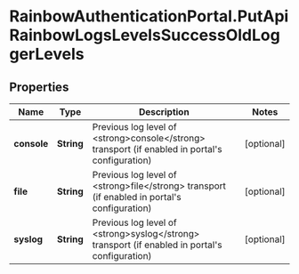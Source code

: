 # RainbowAuthenticationPortal.PutApiRainbowLogsLevelsSuccessOldLoggerLevels

## Properties

Name | Type | Description | Notes
------------ | ------------- | ------------- | -------------
**console** | **String** | Previous log level of &lt;strong&gt;console&lt;/strong&gt; transport (if enabled in portal&#39;s configuration) | [optional] 
**file** | **String** | Previous log level of &lt;strong&gt;file&lt;/strong&gt; transport (if enabled in portal&#39;s configuration) | [optional] 
**syslog** | **String** | Previous log level of &lt;strong&gt;syslog&lt;/strong&gt; transport (if enabled in portal&#39;s configuration) | [optional] 


